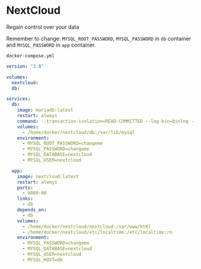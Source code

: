 # NextCloud
Regain control over your data

Remember to change: ``MYSQL_ROOT_PASSWORD``, ``MYSQL_PASSWORD`` in ``db`` container and ``MYSQL_PASSWORD`` in ``app`` container.

``docker-compose.yml``
```yaml
version: "3.8"

volumes:
  nextcloud:
  db:

services:
  db:
    image: mariadb:latest
    restart: always
    command: --transaction-isolation=READ-COMMITTED --log-bin=binlog --binlog-format=ROW
    volumes:
      - /home/docker/nextcloud/db:/var/lib/mysql
    environment:
      - MYSQL_ROOT_PASSWORD=changeme
      - MYSQL_PASSWORD=changeme
      - MYSQL_DATABASE=nextcloud
      - MYSQL_USER=nextcloud

  app:
    image: nextcloud:latest
    restart: always
    ports:
      - 8080:80
    links:
      - db
    depends_on:
      - db
    volumes:
      - /home/docker/nextcloud/nextcloud:/var/www/html
      - /home/docker/nextcloud/etc/localtime:/etc/localtime:ro
    environment:
      - MYSQL_PASSWORD=changeme
      - MYSQL_DATABASE=nextcloud
      - MYSQL_USER=nextcloud
      - MYSQL_HOST=db
```
